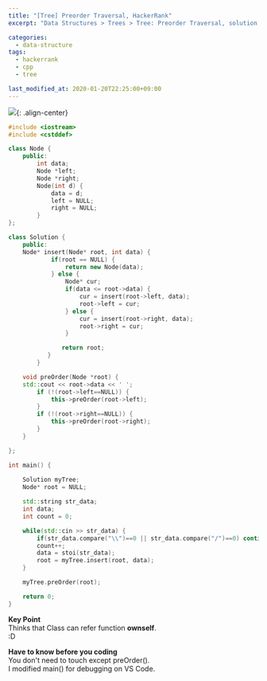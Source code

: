 ```yaml
---
title: "[Tree] Preorder Traversal, HackerRank"
excerpt: "Data Structures > Trees > Tree: Preorder Traversal, solution in cpp"

categories:
  - data-structure
tags:
  - hackerrank
  - cpp
  - tree

last_modified_at: 2020-01-20T22:25:00+09:00
---
```


![](https://eliotjang.github.io/assets/images/c++/preorder-traversal.png){: .align-center}  

```cpp
#include <iostream>
#include <cstddef>

class Node {
    public:
        int data;
        Node *left;
        Node *right;
        Node(int d) {
            data = d;
            left = NULL;
            right = NULL;
        }
};

class Solution {
    public:
  	Node* insert(Node* root, int data) {
            if(root == NULL) {
                return new Node(data);
            } else {
                Node* cur;
                if(data <= root->data) {
                    cur = insert(root->left, data);
                    root->left = cur;
                } else {
                    cur = insert(root->right, data);
                    root->right = cur;
                }

               return root;
           }
        }

    void preOrder(Node *root) {
	std::cout << root->data << ' ';
        if (!(root->left==NULL)) {
            this->preOrder(root->left);
        }
        if (!(root->right==NULL)) {
            this->preOrder(root->right);
        }
    }

};

int main() {
    
    Solution myTree;
    Node* root = NULL;

    std::string str_data;
    int data;
    int count = 0;

    while(std::cin >> str_data) {
        if(str_data.compare("\\")==0 || str_data.compare("/")==0) continue;
        count++;
        data = stoi(str_data);
        root = myTree.insert(root, data);
    }

    myTree.preOrder(root);

    return 0;
}

```

**Key Point**  
Thinks that Class can refer function **ownself**.  
:D

**Have to know before you coding**  
You don't need to touch except preOrder().  
I modified main() for debugging on VS Code.  

